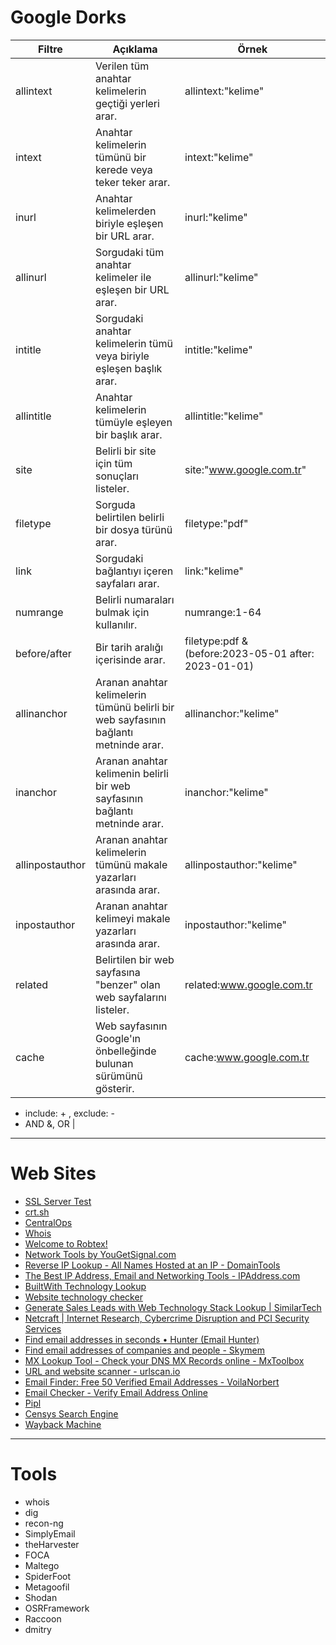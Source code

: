 # Google Dorks

| Filtre | Açıklama | Örnek |
| - | - | - |
| allintext | Verilen tüm anahtar kelimelerin geçtiği yerleri arar. | allintext:"kelime" |
| intext | Anahtar kelimelerin tümünü bir kerede veya teker teker arar. | intext:"kelime" |
| inurl | Anahtar kelimelerden biriyle eşleşen bir URL arar.| inurl:"kelime" |
| allinurl | Sorgudaki tüm anahtar kelimeler ile eşleşen bir URL arar. | allinurl:"kelime" |
| intitle | Sorgudaki anahtar kelimelerin tümü veya biriyle eşleşen başlık arar. | intitle:"kelime" |
| allintitle | Anahtar kelimelerin tümüyle eşleyen bir başlık arar. | allintitle:"kelime" |
| site | Belirli bir site için tüm sonuçları listeler. | site:"www.google.com.tr" |
| filetype | Sorguda belirtilen belirli bir dosya türünü arar. | filetype:"pdf" |
| link | Sorgudaki bağlantıyı içeren sayfaları arar. | link:"kelime" |
| numrange | Belirli numaraları bulmak için kullanılır. | numrange:1-64 |
| before/after | Bir tarih aralığı içerisinde arar. | filetype:pdf & (before:2023-05-01 after: 2023-01-01) |
| allinanchor | Aranan anahtar kelimelerin tümünü belirli bir web sayfasının bağlantı metninde arar. | allinanchor:"kelime" |
| inanchor | Aranan anahtar kelimenin belirli bir web sayfasının bağlantı metninde arar. | inanchor:"kelime" |
| allinpostauthor | Aranan anahtar kelimelerin tümünü makale yazarları arasında arar. | allinpostauthor:"kelime" |
| inpostauthor | Aranan anahtar kelimeyi makale yazarları arasında arar. | inpostauthor:"kelime" |
| related | Belirtilen bir web sayfasına "benzer" olan web sayfalarını listeler. | related:www.google.com.tr |
| cache | Web sayfasının Google'ın önbelleğinde bulunan sürümünü gösterir. | cache:www.google.com.tr |

- include: + , exclude: -
- AND &, OR |

---

# Web Sites

- [SSL Server Test](https://www.ssllabs.com/ssltest/analyze.html)
- [crt.sh](https://crt.sh)
- [CentralOps](https://centralops.net/co/)
- [Whois](https://www.whois.com)
- [Welcome to Robtex!](https://www.robtex.com/)
- [Network Tools by YouGetSignal.com](https://www.yougetsignal.com/)
- [Reverse IP Lookup - All Names Hosted at an IP - DomainTools](https://reverseip.domaintools.com/)
- [The Best IP Address, Email and Networking Tools - IPAddress.com](https://www.ipaddress.com/)
- [BuiltWith Technology Lookup](https://builtwith.com/)
- [Website technology checker](https://webtechsurvey.com/)
- [Generate Sales Leads with Web Technology Stack Lookup | SimilarTech](https://www.similartech.com/)
- [Netcraft | Internet Research, Cybercrime Disruption and PCI Security Services](https://www.netcraft.com/)
- [Find email addresses in seconds • Hunter (Email Hunter)](https://hunter.io/)
- [Find email addresses of companies and people - Skymem](https://www.skymem.info/)
- [MX Lookup Tool - Check your DNS MX Records online - MxToolbox](https://mxtoolbox.com/)
- [URL and website scanner - urlscan.io](https://urlscan.io/)
- [Email Finder: Free 50 Verified Email Addresses - VoilaNorbert](https://www.voilanorbert.com/)
- [Email Checker - Verify Email Address Online](https://email-checker.net/)
- [Pipl](https://pipl.com/)
- [Censys Search Engine](https://censys.io/)
- [Wayback Machine](https://archive.org/web/)

---

# Tools

- whois
- dig
- recon-ng
- SimplyEmail
- theHarvester
- FOCA
- Maltego
- SpiderFoot
- Metagoofil
- Shodan
- OSRFramework
- Raccoon
- dmitry

